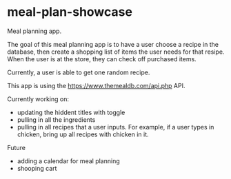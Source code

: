 # meal-plan-showcase
Meal planning app.

The goal of this meal planning app is to have a user choose a recipe in the database, then create a shopping list of items the user needs for that resipe. When the user is at the store, they can check off purchased items.

Currently, a user is able to get one random recipe. 

This app is using the https://www.themealdb.com/api.php API.

Currently working on:
* updating the hiddent titles with toggle
* pulling in all the ingredients
* pulling in all recipes that a user inputs. For example, if a user types in chicken, bring up all recipes with chicken in it.

Future
* adding a calendar for meal planning
* shooping cart
